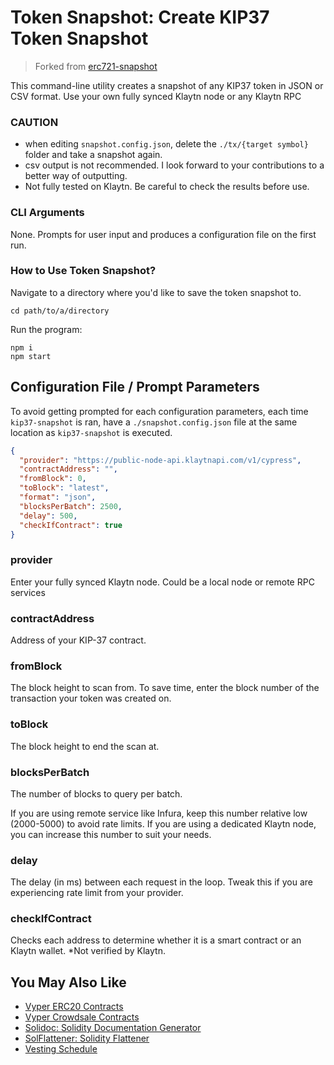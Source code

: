 # Token Snapshot: Create KIP37 Token Snapshot

> Forked from [erc721-snapshot](https://github.com/0xSlot/erc721-snapshot)

This command-line utility creates a snapshot of any KIP37 token in JSON or CSV format. Use your own fully synced Klaytn node or any Klaytn RPC

### **CAUTION**

- when editing `snapshot.config.json`, delete the `./tx/{target symbol}` folder and take a snapshot again.
- csv output is not recommended. I look forward to your contributions to a better way of outputting.
- Not fully tested on Klaytn. Be careful to check the results before use.

### CLI Arguments

None. Prompts for user input and produces a configuration file on the first run.

### How to Use Token Snapshot?

Navigate to a directory where you'd like to save the token snapshot to.

```
cd path/to/a/directory
```

Run the program:

```
npm i
npm start
```

## Configuration File / Prompt Parameters
To avoid getting prompted for each configuration parameters, each time `kip37-snapshot` is ran, have a `./snapshot.config.json` file at the same location as `kip37-snapshot` is executed.

```json
{
  "provider": "https://public-node-api.klaytnapi.com/v1/cypress",
  "contractAddress": "",
  "fromBlock": 0,
  "toBlock": "latest",
  "format": "json",
  "blocksPerBatch": 2500,
  "delay": 500,
  "checkIfContract": true
}
```

### provider

Enter your fully synced Klaytn node. Could be a local node or remote RPC services

### contractAddress

Address of your KIP-37 contract.

### fromBlock

The block height to scan from. To save time, enter the block number of the transaction your token was created on.

### toBlock

The block height to end the scan at.

### blocksPerBatch

The number of blocks to query per batch.

If you are using remote service like Infura, keep this number relative low (2000-5000) to avoid rate limits. If you are using a dedicated Klaytn node, you can increase this number to suit your needs.

### delay

The delay (in ms) between each request in the loop. Tweak this if you are experiencing rate limit from your provider.

### checkIfContract

Checks each address to determine whether it is a smart contract or an Klaytn wallet.
*Not verified by Klaytn.

## You May Also Like

- [Vyper ERC20 Contracts](https://github.com/binodnp/vyper-erc20)
- [Vyper Crowdsale Contracts](https://github.com/binodnp/vyper-crowdsale)
- [Solidoc: Solidity Documentation Generator](https://github.com/CYBRToken/solidoc)
- [SolFlattener: Solidity Flattener](https://github.com/CYBRToken/sol-flattener)
- [Vesting Schedule](https://github.com/binodnp/vesting-schedule)
